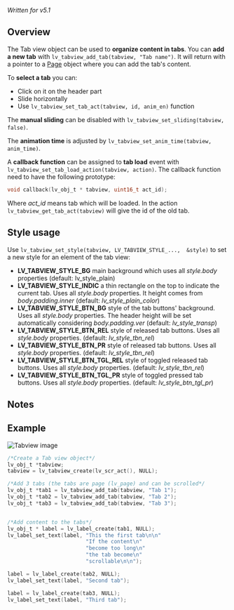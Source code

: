 _Written for v5.1_

## Overview

The Tab view object can be used to **organize content in tabs**. You can **add a new tab** with `lv_tabview_add_tab(tabview, "Tab name")`. It will return with a pointer to a [Page](/Page_tr) object where you can add the tab's content.

To **select a tab** you can:

- Click on it on the header part
- Slide horizontally 
- Use `lv_tabview_set_tab_act(tabview, id, anim_en)` function

The **manual sliding** can be disabled with `lv_tabview_set_sliding(tabview, false)`.

The **animation time** is adjusted by `lv_tabview_set_anim_time(tabview, anim_time)`.

A **callback function** can be assigned to **tab load** event with `lv_tabview_set_tab_load_action(tabview, action)`. The callback function need to have the following prototype:

```c
void callback(lv_obj_t * tabview, uint16_t act_id);
```

Where _act_id_ means tab which will be loaded. In the action `lv_tabview_get_tab_act(tabview)` will give the id of the old tab.

## Style usage

Use `lv_tabview_set_style(tabview, LV_TABVIEW_STYLE_...,  &style)` to set a new style for an element of the tab view:

- **LV_TABVIEW_STYLE_BG** main background which uses all _style.body_ properties (default: lv_style_plain)
- **LV_TABVIEW_STYLE_INDIC** a thin rectangle on the top to indicate the current tab. Uses all _style.body_ properties. It height comes from _body.padding.inner_ (default: _lv_style_plain_color_)
- **LV_TABVIEW_STYLE_BTN_BG** style of the tab buttons' background. Uses all _style.body_ properties. The header height will be set automatically considering _body.padding.ver_ (default: _lv_style_transp_)
- **LV_TABVIEW_STYLE_BTN_REL** style of released tab buttons. Uses all _style.body_ properties.  (default: _lv_style_tbn_rel_)
- **LV_TABVIEW_STYLE_BTN_PR** style of released tab buttons. Uses all _style.body_ properties.  (default: _lv_style_tbn_rel_)
- **LV_TABVIEW_STYLE_BTN_TGL_REL** style of toggled released tab buttons. Uses all _style.body_ properties.  (default: _lv_style_tbn_rel_)
- **LV_TABVIEW_STYLE_BTN_TGL_PR** style of toggled pressed tab buttons. Uses all _style.body_ properties.  (default: _lv_style_btn_tgl_pr_)

## Notes

## Example
![Tabview image](http://docs.littlevgl.com/img/tab-view-lv_tabview.png)
```c
/*Create a Tab view object*/
lv_obj_t *tabview;
tabview = lv_tabview_create(lv_scr_act(), NULL);

/*Add 3 tabs (the tabs are page (lv_page) and can be scrolled*/
lv_obj_t *tab1 = lv_tabview_add_tab(tabview, "Tab 1");
lv_obj_t *tab2 = lv_tabview_add_tab(tabview, "Tab 2");
lv_obj_t *tab3 = lv_tabview_add_tab(tabview, "Tab 3");


/*Add content to the tabs*/
lv_obj_t * label = lv_label_create(tab1, NULL);
lv_label_set_text(label, "This the first tab\n\n"
                         "If the content\n"
                         "become too long\n"
                         "the tab become\n"
                         "scrollable\n\n");

label = lv_label_create(tab2, NULL);
lv_label_set_text(label, "Second tab");

label = lv_label_create(tab3, NULL);
lv_label_set_text(label, "Third tab");
```
